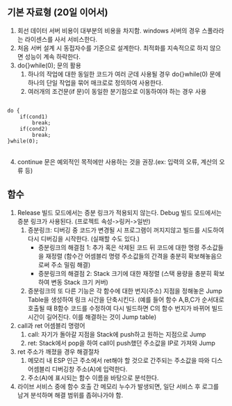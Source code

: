 ## 기본 자료형 (20일 이어서)
1. 회선 데이터 서버 비용이 대부분의 비용을 차지함.  windows 서버의 경우 스풀라라는 라이센스를 사서 서비스한다.
2. 처음 서버 설계 시 동접자수를 기준으로 설계한다. 최적화를 지속적으로 하지 않으면 성능이 계속 하락한다.
3. do{}while(0); 문의 활용
	1) 하나의 작업에 대한 동일한 코드가 여러 군데 사용될 경우 do{}while(0) 문에 하나의 단일 작업을 묶어 매크로로 정의하여 사용한다.
	2) 여러개의 조건문(if 문)이 동일한 분기점으로 이동하여야 하는 경우 사용
<pre>
<code>
do {
	if(cond1)
		break;
	if(cond2)
		break;
}while(0);
</code>
</pre>
4. continue 문은 예외적인 목적에만 사용하는 것을 권장.(ex: 입력의 오류, 계산의 오류 등)

## 함수
1. Release 빌드 모드에서는 증분 링크가 적용되지 않는다. Debug 빌드 모드에서는 증분 링크가 사용된다. (프로젝트 속성->링커->일반)
	1) 증분링크: 디버깅 중 코드가 변경될 시 프로그램이 꺼지지않고 빌드를 시도하여 다시 디버깅을 시작한다. (실패할 수도 있다.)
		* 증분링크의 해결점 1: 추가 혹은 삭제된 코드 뒤 코드에 대한 명령 주소값들을 재정렬 (함수간 어셈블리 명령 주소값들의 간격을 충분히 확보해놓음으로써 주소 밀림 해결)
		* 증분링크의 해결점 2: Stack 크기에 대한 재정렬 (스택 용량을 충분히 확보하여 변동 Stack 크기 커버)
	2) 증분링크의 또 다른 기능은 각 함수에 대한 번지(주소) 지점을 정해놓은 Jump Table을 생성하여 링크 시간을 단축시킨다. (예를 들어 함수 A,B,C가 순서대로 호출될 때 B함수 코드를 수정하여 다시 빌드하면 C의 함수 번지가 바뀌어 빌드 시간이 길어진다. 이를 해결하는 것이 Jump table)
2. call과 ret 어셈블리 명령어
	1) call: 자기가 돌아갈 지점을 Stack에 push하고 원하는 지점으로 Jump
	2) ret: Stack에서 pop을 하여 call이 push했던 주소값을 IP로 가져와 Jump
3. ret 주소가 깨졌을 경우 해결절차
	1) 메모리 내 ESP 인근 주소에서 ret해야 할 것으로 간주되는 주소값을 따와 디스어셈블리 디버깅창 주소(A)에 입력한다.
	2) 주소(A)에 표시되는 함수 이름을 바탕으로 분석한다.
4. 라이브 서비스 중에 함수 호출 간 메모리 누수가 발생되면, 일단 서비스 후 로그를 남겨 분석하며 해결 범위를 좁혀나가야 함.
